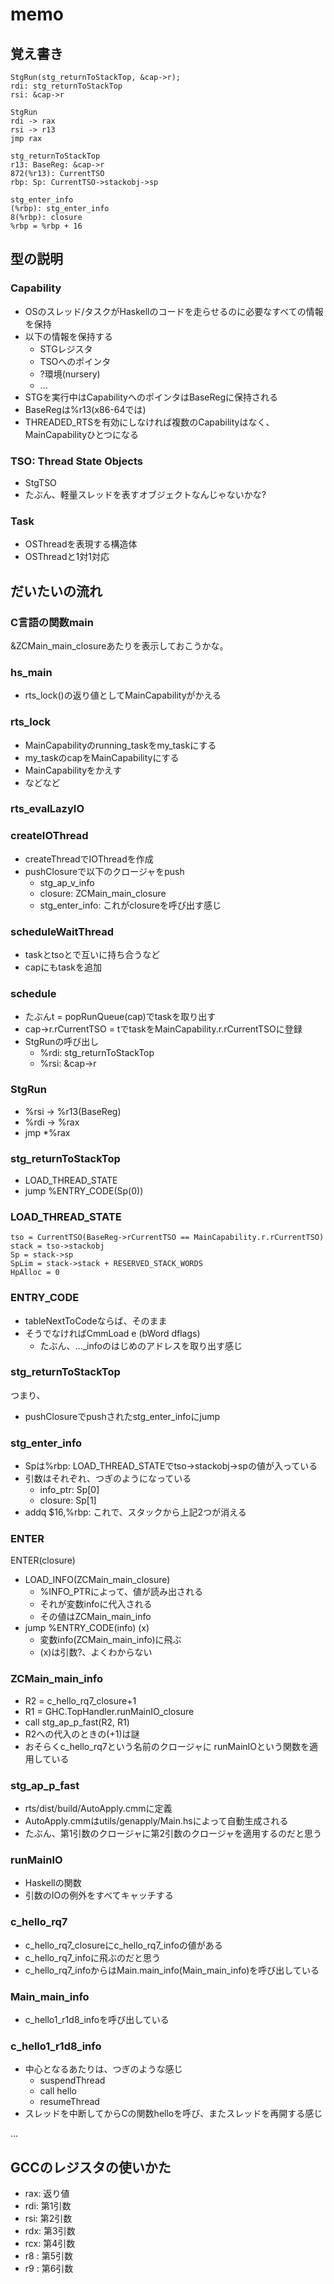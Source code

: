 memo
====

覚え書き
--------

	StgRun(stg_returnToStackTop, &cap->r);
	rdi: stg_returnToStackTop
	rsi: &cap->r

	StgRun
	rdi -> rax
	rsi -> r13
	jmp rax

	stg_returnToStackTop
	r13: BaseReg: &cap->r
	872(%r13): CurrentTSO
	rbp: Sp: CurrentTSO->stackobj->sp

	stg_enter_info
	(%rbp): stg_enter_info
	8(%rbp): closure
	%rbp = %rbp + 16

型の説明
--------

### Capability

* OSのスレッド/タスクがHaskellのコードを走らせるのに必要なすべての情報を保持
* 以下の情報を保持する
	+ STGレジスタ
	+ TSOへのポインタ
	+ ?環境(nursery)
	+ ...
* STGを実行中はCapabilityへのポインタはBaseRegに保持される
* BaseRegは%r13(x86-64では)
* THREADED\_RTSを有効にしなければ複数のCapabilityはなく、MainCapabilityひとつになる

### TSO: Thread State Objects

* StgTSO
* たぶん、軽量スレッドを表すオブジェクトなんじゃないかな?

### Task

* OSThreadを表現する構造体
* OSThreadと1対1対応

だいたいの流れ
--------------

### C言語の関数main

&ZCMain\_main\_closureあたりを表示しておこうかな。

### hs\_main

* rts\_lock()の返り値としてMainCapabilityがかえる

### rts\_lock

* MainCapabilityのrunning\_taskをmy\_taskにする
* my\_taskのcapをMainCapabilityにする
* MainCapabilityをかえす
* などなど

### rts\_evalLazyIO

### createIOThread

* createThreadでIOThreadを作成
* pushClosureで以下のクロージャをpush
	+ stg\_ap\_v\_info
	+ closure: ZCMain\_main\_closure
	+ stg\_enter\_info: これがclosureを呼び出す感じ

### scheduleWaitThread

* taskとtsoとで互いに持ち合うなど
* capにもtaskを追加

### schedule

* たぶんt = popRunQueue(cap)でtaskを取り出す
* cap-\>r.rCurrentTSO = tでtaskをMainCapability.r.rCurrentTSOに登録
* StgRunの呼び出し
	+ %rdi: stg\_returnToStackTop
	+ %rsi: &cap-\>r

### StgRun

* %rsi -> %r13(BaseReg)
* %rdi -> %rax
* jmp \*%rax

### stg\_returnToStackTop

* LOAD\_THREAD\_STATE
* jump %ENTRY\_CODE(Sp(0))

### LOAD\_THREAD\_STATE

	tso = CurrentTSO(BaseReg->rCurrentTSO == MainCapability.r.rCurrentTSO)
	stack = tso->stackobj
	Sp = stack->sp
	SpLim = stack->stack + RESERVED_STACK_WORDS
	HpAlloc = 0

### ENTRY\_CODE

* tableNextToCodeならば、そのまま
* そうでなければCmmLoad e (bWord dflags)
	+ たぶん、...\_infoのはじめのアドレスを取り出す感じ

### stg\_returnToStackTop

つまり、

* pushClosureでpushされたstg\_enter\_infoにjump

### stg\_enter\_info

* Spは%rbp: LOAD\_THREAD\_STATEでtso-\>stackobj-\>spの値が入っている
* 引数はそれぞれ、つぎのようになっている
	+ info\_ptr: Sp[0]
	+ closure: Sp[1]
* addq $16,%rbp: これで、スタックから上記2つが消える

### ENTER

ENTER(closure)

* LOAD\_INFO(ZCMain\_main\_closure)
	+ %INFO\_PTRによって、値が読み出される
	+ それが変数infoに代入される
	+ その値はZCMain\_main\_info
* jump %ENTRY\_CODE(info) (x)
	+ 変数info(ZCMain\_main\_info)に飛ぶ
	+ (x)は引数?、よくわからない

### ZCMain\_main\_info

* R2 = c\_hello\_rq7\_closure+1
* R1 = GHC.TopHandler.runMainIO\_closure
* call stg\_ap\_p\_fast(R2, R1)
* R2への代入のときの(+1)は謎
* おそらくc\_hello\_rq7という名前のクロージャに
	runMainIOという関数を適用している

### stg\_ap\_p\_fast

* rts/dist/build/AutoApply.cmmに定義
* AutoApply.cmmはutils/genapply/Main.hsによって自動生成される
* たぶん、第1引数のクロージャに第2引数のクロージャを適用するのだと思う

### runMainIO

* Haskellの関数
* 引数のIOの例外をすべてキャッチする

### c\_hello\_rq7

* c\_hello\_rq7\_closureにc\_hello\_rq7\_infoの値がある
* c\_hello\_rq7\_infoに飛ぶのだと思う
* c\_hello\_rq7\_infoからはMain.main\_info(Main\_main\_info)を呼び出している

### Main\_main\_info

* c\_hello1\_r1d8\_infoを呼び出している

### c\_hello1\_r1d8\_info

* 中心となるあたりは、つぎのような感じ
	+ suspendThread
	+ call hello
	+ resumeThread
* スレッドを中断してからCの関数helloを呼び、またスレッドを再開する感じ

...

GCCのレジスタの使いかた
-----------------------

* rax: 返り値
* rdi: 第1引数
* rsi: 第2引数
* rdx: 第3引数
* rcx: 第4引数
* r8 : 第5引数
* r9 : 第6引数

